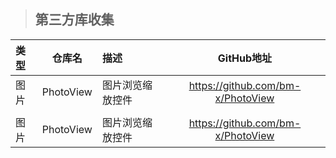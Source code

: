>## 第三方库收集
|类型|仓库名|描述|GitHub地址|
|:---|:---:|:---|:---:|
|图片|PhotoView| 图片浏览缩放控件 |https://github.com/bm-x/PhotoView 
||
|图片|PhotoView| 图片浏览缩放控件 |https://github.com/bm-x/PhotoView 

